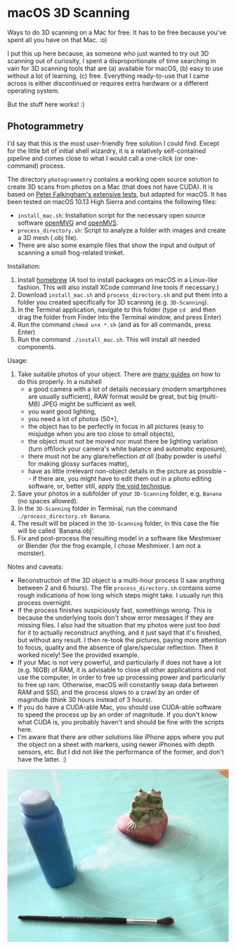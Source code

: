 # macOS 3D Scanning
Ways to do 3D scanning on a Mac for free. It has to be free because you've spent all you have on that Mac. :o)

I put this up here because, as someone who just wanted to try out 3D scanning out of curiosity, I spent a disproportionate of time searching in vain for 3D scanning tools that are (a) available for macOS, (b) easy to use without a lot of learning, (c) free. Everything ready-to-use that I came across is either discontinued or requires extra hardware or a different operating system.

But the stuff here works! :)

## Photogrammetry

I'd say that this is the most user-friendly free solution I could find. Except for the little bit of initial shell wizardry, it is a relatively self-contained pipeline and comes close to what I would call a one-click (or one-command) process.

The directory `photogrammetry` contains a working open source solution to create 3D scans from photos on a Mac (that does not have CUDA). It is based on [Peter Falkingham's extensive tests](https://peterfalkingham.com/2018/05/22/photogrammetry-testing-12-revisiting-openmvg-with-openmvs/), but adapted for macOS. It has been tested on macOS 10.13 High Sierra and contains the following files:
- `install_mac.sh`: Installation script for the necessary open source software [openMVG](https://github.com/openMVG/openMVG) and [openMVS](http://cdcseacave.github.io/openMVS/).
- `process_directory.sh`: Script to analyze a folder with images and create a 3D mesh (.obj file).
- There are also some example files that show the input and output of scanning a small frog-related trinket.

Installation:
1. Install [homebrew](https://brew.sh/) (A tool to install packages on macOS in a Linux-like fashion. This will also install XCode command line tools if necessary.)
2. Download `install_mac.sh` and `process_directory.sh` and put them into a folder you created specifically for 3D scanning (e.g. `3D-Scanning`).
3. In the Terminal application, navigate to this folder (type `cd ` and then drag the folder from Finder into the Terminal window, and press Enter)
4. Run the command `chmod u+x *.sh` (and as for all commands, press Enter)
5. Run the command `./install_mac.sh`. This will install all needed components.

Usage:
1. Take suitable photos of your object. There are [many guides](https://peterfalkingham.com/2019/01/16/small-object-photogrammetry-how-to-take-photos/) on how to do this properly. In a nutshell
    - a good camera with a lot of details necessary (modern smartphones are usually sufficient), RAW format would be great, but big (multi-MB) JPEG might be sufficient as well.
    - you want good lighting,
    - you need a lot of photos (50+),
    - the object has to be perfectly in focus in all pictures (easy to misjudge when you are too close to small objects),
    - the object must not be moved nor must there be lighting variation (turn off/lock your camera's white balance and automatic exposure),
    - there must not be any glare/reflection *at all* (baby powder is useful for making glossy surfaces matte),
    - have as little irrelevant non-object details in the picture as possible -- if there are, you might have to edit them out in a photo editing software, or, better still, apply [the void technique](https://www.youtube.com/watch?v=Il6LVXqSlRg).
2. Save your photos in a subfolder of your `3D-Scanning` folder, e.g. `Banana` (no spaces allowed).
3. In the `3D-Scanning` folder in Terminal, run the command `./process_directory.sh Banana`.
4. The result will be placed in the `3D-Scanning` folder, in this case the file will be called `Banana.obj'.
5. Fix and post-process the resulting model in a software like Meshmixer or Blender (for the frog example, I chose Meshmixer. I am not a monster).

Notes and caveats:
- Reconstruction of the 3D object is a multi-hour process (I saw anything between 2 and 6 hours). The file `process_directory.sh` contains some rough indications of how long which steps might take. I usually run this process overnight.
- If the process finishes suspiciously fast, somethings wrong. This is because the underlying tools don't show error messages if they are missing files. I also had the situation that my photos were just too *bad* for it to actually reconstruct anything, and it just sayd that it's finished, but without any result. I then re-took the pictures, paying more attention to focus, quality and the absence of glare/specular reflection. Then it worked nicely! See the provided example.
- If your Mac is not very powerful, and particularly if does not have a lot (e.g. 16GB) of RAM, it is advisable to close all other applications and not use the computer, in order to free up processing power and particularly to free up ram. Otherwise, macOS will constantly swap data between RAM and SSD, and the process slows to a crawl by an order of magnitude (think 30 hours instead of 3 hours).
- If you do have a CUDA-able Mac, you should use CUDA-able software to speed the process up by an order of magnitude. If you don't know what CUDA is, you probably haven't and should be fine with the scripts here.
- I'm aware that there are other solutions like iPhone apps where you put the object on a sheet with markers, using newer iPhones with depth sensors, etc. But I did not like the performance of the former, and don't have the latter. :)

![The example object being covered with baby powder](https://raw.githubusercontent.com/schuderer/3d_scanning/master/photogrammetry/preparation.png)
